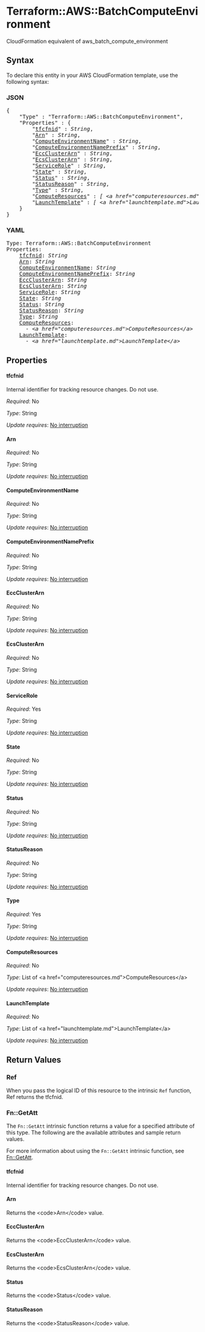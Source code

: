 # Terraform::AWS::BatchComputeEnvironment

CloudFormation equivalent of aws_batch_compute_environment

## Syntax

To declare this entity in your AWS CloudFormation template, use the following syntax:

### JSON

<pre>
{
    "Type" : "Terraform::AWS::BatchComputeEnvironment",
    "Properties" : {
        "<a href="#tfcfnid" title="tfcfnid">tfcfnid</a>" : <i>String</i>,
        "<a href="#arn" title="Arn">Arn</a>" : <i>String</i>,
        "<a href="#computeenvironmentname" title="ComputeEnvironmentName">ComputeEnvironmentName</a>" : <i>String</i>,
        "<a href="#computeenvironmentnameprefix" title="ComputeEnvironmentNamePrefix">ComputeEnvironmentNamePrefix</a>" : <i>String</i>,
        "<a href="#eccclusterarn" title="EccClusterArn">EccClusterArn</a>" : <i>String</i>,
        "<a href="#ecsclusterarn" title="EcsClusterArn">EcsClusterArn</a>" : <i>String</i>,
        "<a href="#servicerole" title="ServiceRole">ServiceRole</a>" : <i>String</i>,
        "<a href="#state" title="State">State</a>" : <i>String</i>,
        "<a href="#status" title="Status">Status</a>" : <i>String</i>,
        "<a href="#statusreason" title="StatusReason">StatusReason</a>" : <i>String</i>,
        "<a href="#type" title="Type">Type</a>" : <i>String</i>,
        "<a href="#computeresources" title="ComputeResources">ComputeResources</a>" : <i>[ &lt;a href=&#34;computeresources.md&#34;&gt;ComputeResources&lt;/a&gt;, ... ]</i>,
        "<a href="#launchtemplate" title="LaunchTemplate">LaunchTemplate</a>" : <i>[ &lt;a href=&#34;launchtemplate.md&#34;&gt;LaunchTemplate&lt;/a&gt;, ... ]</i>
    }
}
</pre>

### YAML

<pre>
Type: Terraform::AWS::BatchComputeEnvironment
Properties:
    <a href="#tfcfnid" title="tfcfnid">tfcfnid</a>: <i>String</i>
    <a href="#arn" title="Arn">Arn</a>: <i>String</i>
    <a href="#computeenvironmentname" title="ComputeEnvironmentName">ComputeEnvironmentName</a>: <i>String</i>
    <a href="#computeenvironmentnameprefix" title="ComputeEnvironmentNamePrefix">ComputeEnvironmentNamePrefix</a>: <i>String</i>
    <a href="#eccclusterarn" title="EccClusterArn">EccClusterArn</a>: <i>String</i>
    <a href="#ecsclusterarn" title="EcsClusterArn">EcsClusterArn</a>: <i>String</i>
    <a href="#servicerole" title="ServiceRole">ServiceRole</a>: <i>String</i>
    <a href="#state" title="State">State</a>: <i>String</i>
    <a href="#status" title="Status">Status</a>: <i>String</i>
    <a href="#statusreason" title="StatusReason">StatusReason</a>: <i>String</i>
    <a href="#type" title="Type">Type</a>: <i>String</i>
    <a href="#computeresources" title="ComputeResources">ComputeResources</a>: <i>
      - &lt;a href=&#34;computeresources.md&#34;&gt;ComputeResources&lt;/a&gt;</i>
    <a href="#launchtemplate" title="LaunchTemplate">LaunchTemplate</a>: <i>
      - &lt;a href=&#34;launchtemplate.md&#34;&gt;LaunchTemplate&lt;/a&gt;</i>
</pre>

## Properties

#### tfcfnid

Internal identifier for tracking resource changes. Do not use.

_Required_: No

_Type_: String

_Update requires_: [No interruption](https://docs.aws.amazon.com/AWSCloudFormation/latest/UserGuide/using-cfn-updating-stacks-update-behaviors.html#update-no-interrupt)

#### Arn

_Required_: No

_Type_: String

_Update requires_: [No interruption](https://docs.aws.amazon.com/AWSCloudFormation/latest/UserGuide/using-cfn-updating-stacks-update-behaviors.html#update-no-interrupt)

#### ComputeEnvironmentName

_Required_: No

_Type_: String

_Update requires_: [No interruption](https://docs.aws.amazon.com/AWSCloudFormation/latest/UserGuide/using-cfn-updating-stacks-update-behaviors.html#update-no-interrupt)

#### ComputeEnvironmentNamePrefix

_Required_: No

_Type_: String

_Update requires_: [No interruption](https://docs.aws.amazon.com/AWSCloudFormation/latest/UserGuide/using-cfn-updating-stacks-update-behaviors.html#update-no-interrupt)

#### EccClusterArn

_Required_: No

_Type_: String

_Update requires_: [No interruption](https://docs.aws.amazon.com/AWSCloudFormation/latest/UserGuide/using-cfn-updating-stacks-update-behaviors.html#update-no-interrupt)

#### EcsClusterArn

_Required_: No

_Type_: String

_Update requires_: [No interruption](https://docs.aws.amazon.com/AWSCloudFormation/latest/UserGuide/using-cfn-updating-stacks-update-behaviors.html#update-no-interrupt)

#### ServiceRole

_Required_: Yes

_Type_: String

_Update requires_: [No interruption](https://docs.aws.amazon.com/AWSCloudFormation/latest/UserGuide/using-cfn-updating-stacks-update-behaviors.html#update-no-interrupt)

#### State

_Required_: No

_Type_: String

_Update requires_: [No interruption](https://docs.aws.amazon.com/AWSCloudFormation/latest/UserGuide/using-cfn-updating-stacks-update-behaviors.html#update-no-interrupt)

#### Status

_Required_: No

_Type_: String

_Update requires_: [No interruption](https://docs.aws.amazon.com/AWSCloudFormation/latest/UserGuide/using-cfn-updating-stacks-update-behaviors.html#update-no-interrupt)

#### StatusReason

_Required_: No

_Type_: String

_Update requires_: [No interruption](https://docs.aws.amazon.com/AWSCloudFormation/latest/UserGuide/using-cfn-updating-stacks-update-behaviors.html#update-no-interrupt)

#### Type

_Required_: Yes

_Type_: String

_Update requires_: [No interruption](https://docs.aws.amazon.com/AWSCloudFormation/latest/UserGuide/using-cfn-updating-stacks-update-behaviors.html#update-no-interrupt)

#### ComputeResources

_Required_: No

_Type_: List of &lt;a href=&#34;computeresources.md&#34;&gt;ComputeResources&lt;/a&gt;

_Update requires_: [No interruption](https://docs.aws.amazon.com/AWSCloudFormation/latest/UserGuide/using-cfn-updating-stacks-update-behaviors.html#update-no-interrupt)

#### LaunchTemplate

_Required_: No

_Type_: List of &lt;a href=&#34;launchtemplate.md&#34;&gt;LaunchTemplate&lt;/a&gt;

_Update requires_: [No interruption](https://docs.aws.amazon.com/AWSCloudFormation/latest/UserGuide/using-cfn-updating-stacks-update-behaviors.html#update-no-interrupt)

## Return Values

### Ref

When you pass the logical ID of this resource to the intrinsic `Ref` function, Ref returns the tfcfnid.

### Fn::GetAtt

The `Fn::GetAtt` intrinsic function returns a value for a specified attribute of this type. The following are the available attributes and sample return values.

For more information about using the `Fn::GetAtt` intrinsic function, see [Fn::GetAtt](https://docs.aws.amazon.com/AWSCloudFormation/latest/UserGuide/intrinsic-function-reference-getatt.html).

#### tfcfnid

Internal identifier for tracking resource changes. Do not use.

#### Arn

Returns the &lt;code&gt;Arn&lt;/code&gt; value.

#### EccClusterArn

Returns the &lt;code&gt;EccClusterArn&lt;/code&gt; value.

#### EcsClusterArn

Returns the &lt;code&gt;EcsClusterArn&lt;/code&gt; value.

#### Status

Returns the &lt;code&gt;Status&lt;/code&gt; value.

#### StatusReason

Returns the &lt;code&gt;StatusReason&lt;/code&gt; value.

